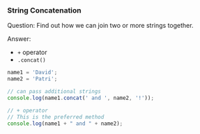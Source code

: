
### String Concatenation

Question: Find out how we can join two or more strings together.

Answer:
* `+` operator
* `.concat()`

```javascript
name1 = 'David';
name2 = 'Patri';

// can pass additional strings
console.log(name1.concat(' and ', name2, '!'));

// + operator
// This is the preferred method
console.log(name1 + " and " + name2);
```